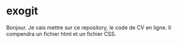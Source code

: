 # exogit
Bonjour.
Je vais mettre sur ce repository, le code de CV en ligne.
Il compendra un fichier html et un fichier CSS. 
